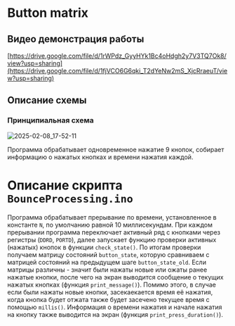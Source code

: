 # Button matrix

## Видео демонстрация работы
[https://drive.google.com/file/d/1rWPdz_GyyHYk1Bc4oHdgh2y7V3TQ7Ok8/view?usp=sharing](https://drive.google.com/file/d/1fjVCO6G6qki_T2dYeNw2mS_XjcRraeuT/view?usp=sharing)

## Описание схемы
### Принципиальная схема
![2025-02-08_17-52-11](https://github.com/user-attachments/assets/65c402e5-9818-459a-bcb1-0aa640449d37)


Программа обрабатывает одновременное нажатие 9 кнопок, собирает информацию о нажатых кнопках и времени нажатия каждой.

# Описание скрипта `BounceProcessing.ino`
Программа обрабатывает прерывание по времени, установленное в константе `N`, по умолчанию равной 10 миллисекундам. При каждом прерывании программа переключает активный ряд с кнопками через регистры (`DDRD`, `PORTD`),
далее запускает функцию проверки активных (нажатых) кнопок в функции `check_state()`. По итогам проверки получаем матрицу состояний `button_state`, которую сравниваем с матрицей состояний на предыдущем шаге `button_state_old`.
Если матрицы различны - значит были нажаты новые или ожаты ранее нажатые кнопки, после чего на экран выводится сообщение о текущих нажатых кнопках (функция `print_message()`).
Помимо этого, в случае если были нажаты новые кнопки, засекаекается время её нажатия, когда кнопка будет отжата также будет засечено текущее время с помощью `millis()`.
Информация о времени нажатия и начале нажатия на кнопку также выводится на экран (функция `print_press_duration()`).
